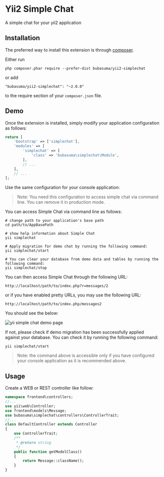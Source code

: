 Yii2 Simple Chat
================
A simple chat for your yii2 application

Installation
------------

The preferred way to install this extension is through [composer](http://getcomposer.org/download/).

Either run

```
php composer.phar require --prefer-dist bubasuma/yii2-simplechat
```

or add

```
"bubasuma/yii2-simplechat": "~2.0.0"
```

to the require section of your `composer.json` file.

Demo
-----

Once the extension is installed, simply modify your application configuration as follows:

```php
return [
    'bootstrap' => ['simplechat'],
    'modules' => [
        'simplechat' => [
            'class' => 'bubasuma\simplechat\Module',
        ],
        // ...
    ],
    // ...
];
```
Use the same configuration for your console application:

>Note: You need this configuration to access simple chat via command line. You can remove it in production mode.

You can access Simple Chat via command line as follows:

```
# change path to your application's base path
cd path/to/AppBasePath

# show help information about Simple Chat
yii simplechat

# Apply migration for demo chat by running the following command:
yii simplechat/start

# You can clear your database from demo data and tables by running the following command:
yii simplechat/stop
```

You can then access Simple Chat through the following URL:

```
http://localhost/path/to/index.php?r=messages/2
```

or if you have enabled pretty URLs, you may use the following URL:

```
http://localhost/path/to/index.php/messages2
```

You should see the below:

![yii simple chat demo page](http://i.imgur.com/mB0CsET.png "yii simple chat demo page")

If not, please check if demo migration has been successfully applied against your database. You can check it by running the following command:

```
yii simplechat/start
```
>Note: the command above is accessible only if you have configured your console application as it is recommended above.

Usage
-----


Create a WEB or REST controller like follow:

```php
namespace frontend\controllers;
//...
use yii\web\Controller;
use frontend\models\Message;
use bubasuma\simplechat\controllers\ControllerTrait;
//...
class DefaultController extends Controller
{
    use ControllerTrait;
    /**
     * @return string
     */
    public function getModelClass()
    {
        return Message::className();
    }
}
```